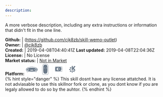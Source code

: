 ```yaml
---
description: 
---
```

A more verbose description, including any extra instructions or
information that didn't fit in the one line.

**Github:** | (https://github.com/cjk8zb/skill-wemo-outlet)  
**Owner:** | [@cjk8zb](https://github.com/cjk8zb)  
**Created:** | 2019-04-08T04:40:41Z  **Last updated:** 2019-04-08T22:04:36Z  
**License:** | No License  
**Market status:** | [Not in Market](https://market.mycroft.ai/skill/)  
**Platform:**   ![](.gitbook/assets/mark-1-icon.png)  ![](.gitbook/assets/mark-2-icon.png)  ![](.gitbook/assets/picroft-icon.png)  ![](.gitbook/assets/kde.png)   
{% hint style="danger" %}
This skill dosnt have any license attatched. It is not adviasable to use this skillnor fork or clone, as you dont know if you are legaly allowed to do so by the auhtor.
{% endhint %}

